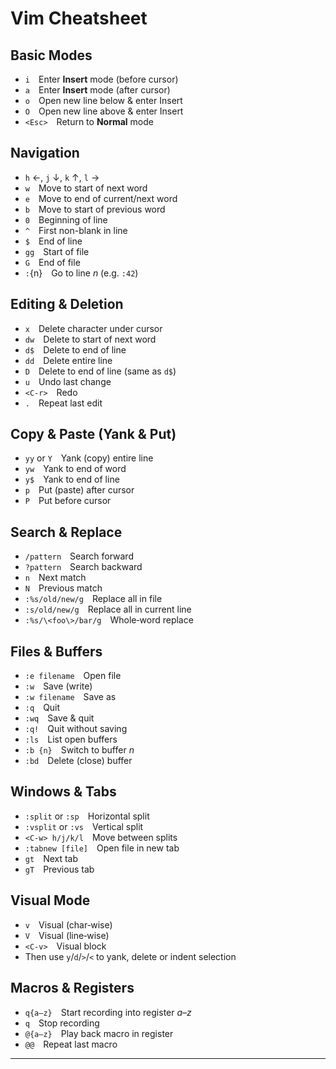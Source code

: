 # Vim Cheatsheet

## Basic Modes
- `i` Enter **Insert** mode (before cursor)  
- `a` Enter **Insert** mode (after cursor)  
- `o` Open new line below & enter Insert  
- `O` Open new line above & enter Insert  
- `<Esc>` Return to **Normal** mode  

## Navigation
- `h` ←, `j` ↓, `k` ↑, `l` →  
- `w` Move to start of next word  
- `e` Move to end of current/next word  
- `b` Move to start of previous word  
- `0` Beginning of line  
- `^` First non-blank in line  
- `$` End of line  
- `gg` Start of file  
- `G` End of file  
- `:`{n} Go to line _n_ (e.g. `:42`)  

## Editing & Deletion
- `x` Delete character under cursor  
- `dw` Delete to start of next word  
- `d$` Delete to end of line  
- `dd` Delete entire line  
- `D` Delete to end of line (same as `d$`)  
- `u` Undo last change  
- `<C‑r>` Redo  
- `.` Repeat last edit  

## Copy & Paste (Yank & Put)
- `yy` or `Y` Yank (copy) entire line  
- `yw` Yank to end of word  
- `y$` Yank to end of line  
- `p` Put (paste) after cursor  
- `P` Put before cursor  

## Search & Replace
- `/pattern` Search forward  
- `?pattern` Search backward  
- `n` Next match  
- `N` Previous match  
- `:%s/old/new/g` Replace all in file  
- `:s/old/new/g` Replace all in current line  
- `:%s/\<foo\>/bar/g` Whole‐word replace  

## Files & Buffers
- `:e filename` Open file  
- `:w` Save (write)  
- `:w filename` Save as  
- `:q` Quit  
- `:wq` Save & quit  
- `:q!` Quit without saving  
- `:ls` List open buffers  
- `:b {n}` Switch to buffer _n_  
- `:bd` Delete (close) buffer  

## Windows & Tabs
- `:split` or `:sp` Horizontal split  
- `:vsplit` or `:vs` Vertical split  
- `<C‑w> h/j/k/l` Move between splits  
- `:tabnew [file]` Open file in new tab  
- `gt` Next tab  
- `gT` Previous tab  

## Visual Mode
- `v` Visual (char‐wise)  
- `V` Visual (line‐wise)  
- `<C‑v>` Visual block  
- Then use `y`/`d`/`>`/`<` to yank, delete or indent selection  

## Macros & Registers
- `q{a–z}` Start recording into register _a–z_  
- `q` Stop recording  
- `@{a–z}` Play back macro in register  
- `@@` Repeat last macro  

---

